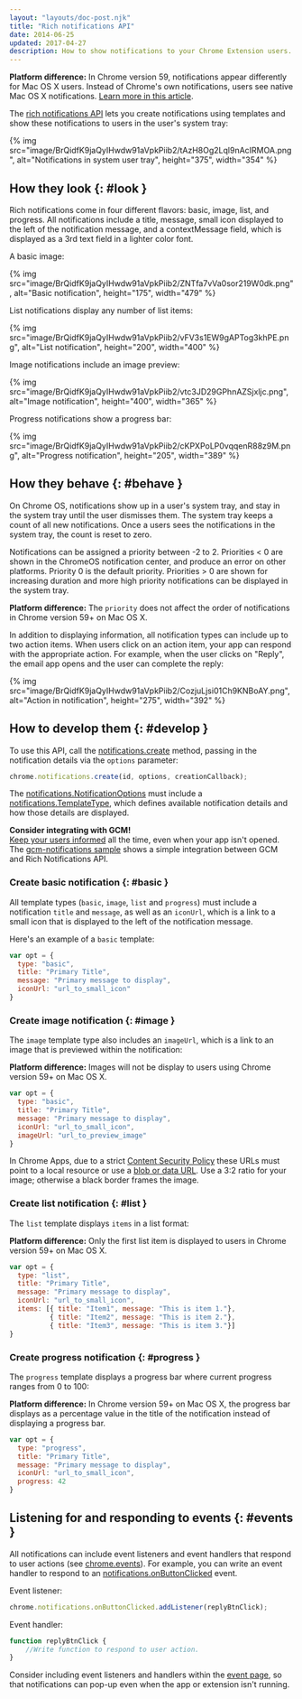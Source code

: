 ```yaml
---
layout: "layouts/doc-post.njk"
title: "Rich notifications API"
date: 2014-06-25
updated: 2017-04-27
description: How to show notifications to your Chrome Extension users.
---
```


<div class="aside aside--note"><strong>Platform difference:</strong> In Chrome version 59, notifications appear differently for Mac OS X users. Instead of Chrome's own notifications, users see native Mac OS X notifications. <a href="https://developers.google.com/web/updates/2017/04/native-mac-os-notifications">Learn more in this article</a>.</div>

The [rich notifications API][2] lets you create notifications using templates and show these
notifications to users in the user's system tray:

{% img src="image/BrQidfK9jaQyIHwdw91aVpkPiib2/tAzH8Og2Lql9nAcIRMOA.png",
       alt="Notifications in system user tray", height="375", width="354" %}

## How they look {: #look }

Rich notifications come in four different flavors: basic, image, list, and progress. All
notifications include a title, message, small icon displayed to the left of the notification
message, and a contextMessage field, which is displayed as a 3rd text field in a lighter color font.

A basic image:

{% img src="image/BrQidfK9jaQyIHwdw91aVpkPiib2/ZNTfa7vVa0sor219W0dk.png",
       alt="Basic notification", height="175", width="479" %}

List notifications display any number of list items:

{% img src="image/BrQidfK9jaQyIHwdw91aVpkPiib2/vFV3s1EW9gAPTog3khPE.png",
       alt="List notification", height="200", width="400" %}

Image notifications include an image preview:

{% img src="image/BrQidfK9jaQyIHwdw91aVpkPiib2/vtc3JD29GPhnAZSjxljc.png",
       alt="Image notification", height="400", width="365" %}

Progress notifications show a progress bar:

{% img src="image/BrQidfK9jaQyIHwdw91aVpkPiib2/cKPXPoLP0vqqenR88z9M.png",
       alt="Progress notification", height="205", width="389" %}

## How they behave {: #behave }

On Chrome OS, notifications show up in a user's system tray, and stay in the system tray until the
user dismisses them. The system tray keeps a count of all new notifications. Once a users sees the
notifications in the system tray, the count is reset to zero.

Notifications can be assigned a priority between -2 to 2. Priorities < 0 are shown in the ChromeOS
notification center, and produce an error on other platforms. Priority 0 is the default priority.
Priorities > 0 are shown for increasing duration and more high priority notifications can be
displayed in the system tray.

<div class="aside aside--note"><strong>Platform difference:</strong> The <code>priority</code> does not affect the order of notifications in Chrome version 59+ on Mac OS X.</div>

In addition to displaying information, all notification types can include up to two action items.
When users click on an action item, your app can respond with the appropriate action. For example,
when the user clicks on "Reply", the email app opens and the user can complete the reply:

{% img src="image/BrQidfK9jaQyIHwdw91aVpkPiib2/CozjuLjsi01Ch9KNBoAY.png",
       alt="Action in notification", height="275", width="392" %}

## How to develop them {: #develop }

To use this API, call the [notifications.create][3] method, passing in the notification details via
the `options` parameter:

```js
chrome.notifications.create(id, options, creationCallback);
```

The [notifications.NotificationOptions][4] must include a [notifications.TemplateType][5], which
defines available notification details and how those details are displayed.

<div class="aside aside--note"><b>Consider integrating with GCM!</b><br><a href="inform_users">Keep your users informed</a> all the time, even when your app isn't opened. The <a href="https://github.com/GoogleChrome/chrome-app-samples/tree/master/samples/gcm-notifications">gcm-notifications sample</a> shows a simple integration between GCM and Rich Notifications API.</div>

### Create basic notification {: #basic }

All template types (`basic`, `image`, `list` and `progress`) must include a notification `title` and
`message`, as well as an `iconUrl`, which is a link to a small icon that is displayed to the left of
the notification message.

Here's an example of a `basic` template:

```js
var opt = {
  type: "basic",
  title: "Primary Title",
  message: "Primary message to display",
  iconUrl: "url_to_small_icon"
}
```

### Create image notification {: #image }

The `image` template type also includes an `imageUrl`, which is a link to an image that is previewed
within the notification:

<div class="aside aside--note"><strong>Platform difference:</strong> Images will not be display to users using Chrome version 59+ on Mac OS X.</div>

```js
var opt = {
  type: "basic",
  title: "Primary Title",
  message: "Primary message to display",
  iconUrl: "url_to_small_icon",
  imageUrl: "url_to_preview_image"
}
```

In Chrome Apps, due to a strict [Content Security Policy][8] these URLs must point to a local
resource or use a [blob or data URL][9]. Use a 3:2 ratio for your image; otherwise a black border
frames the image.

### Create list notification {: #list }

The `list` template displays `items` in a list format:

<div class="aside aside--note"><strong>Platform difference:</strong> Only the first list item is displayed to users in Chrome version 59+ on Mac OS X.</div>

```js
var opt = {
  type: "list",
  title: "Primary Title",
  message: "Primary message to display",
  iconUrl: "url_to_small_icon",
  items: [{ title: "Item1", message: "This is item 1."},
          { title: "Item2", message: "This is item 2."},
          { title: "Item3", message: "This is item 3."}]
}
```

### Create progress notification {: #progress }

The `progress` template displays a progress bar where current progress ranges from 0 to 100:

<div class="aside aside--note"><strong>Platform difference:</strong> In Chrome version 59+ on Mac OS X, the progress bar displays as a percentage value in the title of the notification instead of displaying a progress bar.</div>

```js
var opt = {
  type: "progress",
  title: "Primary Title",
  message: "Primary message to display",
  iconUrl: "url_to_small_icon",
  progress: 42
}
```

## Listening for and responding to events {: #events }

All notifications can include event listeners and event handlers that respond to user actions (see
[chrome.events][10]). For example, you can write an event handler to respond to an
[notifications.onButtonClicked][11] event.

Event listener:

```js
chrome.notifications.onButtonClicked.addListener(replyBtnClick);
```

Event handler:

```js
function replyBtnClick {
	//Write function to respond to user action.
}
```

Consider including event listeners and handlers within the [event page][12], so that notifications
can pop-up even when the app or extension isn't running.

[1]: https://developers.google.com/web/updates/2017/04/native-mac-os-notifications
[2]: /docs/apps/notifications
[3]: /docs/extensions/notifications#method-create
[4]: /docs/extensions/notifications#type-NotificationOptions
[5]: /docs/extensions/notifications#type-TemplateType
[6]: /docs/extensions/inform_users
[7]: https://github.com/GoogleChrome/chrome-app-samples/tree/master/samples/gcm-notifications
[8]: /docs/extensions/mv3/contentSecurityPolicy
[9]: /docs/extensions/app_external
[10]: /docs/extensions/events
[11]: /docs/extensions/notifications#event-onButtonClicked
[12]: /docs/extensions/app_lifecycle#create_event_page
